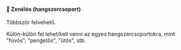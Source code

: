 #### 🔵 Zenélés (hangszercsoport)

Többször felvehető.

Külön-külön fel lehet/kell venni az egyes hangszercsoportokra, mint "fúvós", "pengetős", "ütős", stb.

